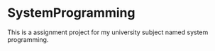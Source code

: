 # SystemProgramming
This is a assignment project for my university subject named system programming.